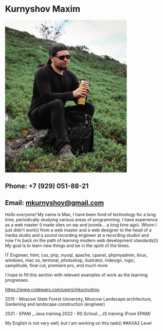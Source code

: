 # Kurnyshov Maxim
![Kurnyshov Maxim](/images/me.jpeg)

## Phone: +7 (929) 051-88-21

## Email: mkurnyshov@gmail.com

*Hello everyone!* My name is Max, I have been fond of technology for a long time, periodically studying various areas of programming. I have experience as a web master (I made sites on wp and joomla... a long time ago). Whom I just didn’t work)) from a web master and a web designer to the head of a media studio and a sound recording engineer at a recording studio! and now I'm back on the path of learning modern web development standards)))
My goal is to learn new things and be in the spirit of the times.

IT Engineer, html, css, php, mysql, apache, cpanel, phpmyadmin, linux, windows, mac os, terminal, photoshop, ilustrator, indesign, logic, samplitude, final cut, premiere pro, and much more

I hope to fill this section with relevant examples of work as the learning progresses.

https://www.codewars.com/users/mkurnyshov

2015 - Moscow State Forest University, Moscow
Landscape architecture, Gardening and landscape construction (engineer)

2021 - EPAM _ Java training
2022 - RS School _ JS training (From EPAM)

My English is not very well, but I am working on this task)) ##A1/A2 Level 
